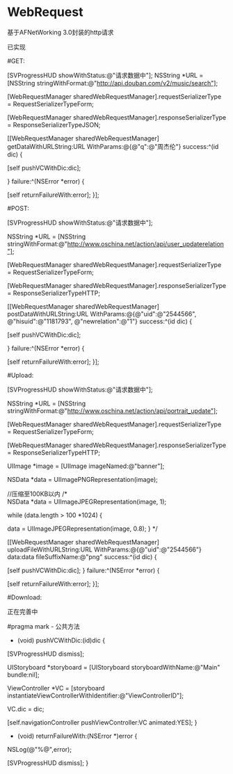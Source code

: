 # WebRequest

基于AFNetWorking 3.0封装的http请求

已实现

#GET:

[SVProgressHUD showWithStatus:@"请求数据中"];
NSString *URL = [NSString stringWithFormat:@"http://api.douban.com/v2/music/search"];

[WebRequestManager sharedWebRequestManager].requestSerializerType = RequestSerializerTypeForm;

[WebRequestManager sharedWebRequestManager].responseSerializerType = ResponseSerializerTypeJSON;

[[WebRequestManager sharedWebRequestManager] getDataWithURLString:URL WithParams:@{@"q":@"周杰伦"} success:^(id dic) {

[self pushVCWithDic:dic];

} failure:^(NSError *error) {

[self returnFailureWith:error];
}];


#POST:

[SVProgressHUD showWithStatus:@"请求数据中"];

NSString *URL = [NSString stringWithFormat:@"http://www.oschina.net/action/api/user_updaterelation"];

[WebRequestManager sharedWebRequestManager].requestSerializerType = RequestSerializerTypeForm;

[WebRequestManager sharedWebRequestManager].responseSerializerType = ResponseSerializerTypeHTTP;

[[WebRequestManager sharedWebRequestManager] postDataWithURLString:URL WithParams:@{@"uid":@"2544566", @"hisuid":@"1181793", @"newrelation":@"1"}  success:^(id dic) {

[self pushVCWithDic:dic];

} failure:^(NSError *error) {

[self returnFailureWith:error];
}];


#Upload:

[SVProgressHUD showWithStatus:@"请求数据中"];

NSString *URL = [NSString stringWithFormat:@"http://www.oschina.net/action/api/portrait_update"];

[WebRequestManager sharedWebRequestManager].requestSerializerType = RequestSerializerTypeForm;

[WebRequestManager sharedWebRequestManager].responseSerializerType = ResponseSerializerTypeHTTP;

UIImage *image = [UIImage imageNamed:@"banner"];

NSData *data = UIImagePNGRepresentation(image);

//压缩至100KB以内
/*    
NSData *data = UIImageJPEGRepresentation(image, 1);

while (data.length > 100 *1024) {

data = UIImageJPEGRepresentation(image, 0.8);
}
*/

[[WebRequestManager sharedWebRequestManager] uploadFileWithURLString:URL WithParams:@{@"uid":@"2544566"} data:data fileSuffixName:@"png" success:^(id dic) {

[self pushVCWithDic:dic];
} failure:^(NSError *error) {

[self returnFailureWith:error];
}];


#Download:

正在完善中




#pragma mark - 公共方法
- (void) pushVCWithDic:(id)dic {

[SVProgressHUD dismiss];

UIStoryboard *storyboard = [UIStoryboard storyboardWithName:@"Main" bundle:nil];

ViewController *VC = [storyboard instantiateViewControllerWithIdentifier:@"ViewControllerID"];

VC.dic = dic;

[self.navigationController pushViewController:VC  animated:YES];
}

- (void) returnFailureWith:(NSError *)error {

NSLog(@"%@",error); 

[SVProgressHUD dismiss];
}







